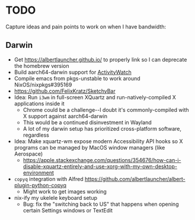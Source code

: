 # TODO

Capture ideas and pain points to work on when I have bandwidth:

## Darwin

- Get https://albertlauncher.github.io/ to properly link so I can deprecate the homebrew version
- Build aarch64-darwin support for [ActivityWatch](https://github.com/NixOS/nixpkgs/blob/nixos-25.05/pkgs/applications/office/activitywatch/wrapper.nix)
- Compile emacs from pkgs-unstable to work around NixOS/nixpkgs#395169
- https://github.com/FelixKratz/SketchyBar
- Idea: Run `i3wm` in full-screen XQuartz and run-natively-compiled X applications inside it
  - Chrome could be a challenge--I doubt it's commonly-compiled with X support against aarch64-darwin
  - This would be a continued disinvestment in Wayland
  - A lot of my darwin setup has prioritized cross-platform software, regardless
- Idea: Make xquartz-wm expose modern Accessibility API hooks so X programs can be managed by MacOS
  window managers (like Aerospace)
  - https://apple.stackexchange.com/questions/354676/how-can-i-disable-xquartz-entirely-and-use-xorg-with-my-own-desktop-environment
- `copyq` integration with Alfred https://github.com/albertlauncher/albert-plugin-python-copyq
  - Might work to get images working
- nix-ify my ukelele keyboard setup
  - Bug: fix the "switching back to US" that happens when opening certain Settings windows or
    TextEdit
